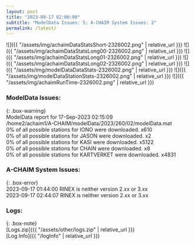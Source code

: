 ```yaml
---
layout: post
title: "2023-09-17 02:00:00"
subtitle: "ModelData Issues: 5; A-CHAIM System Issues: 2"
permalink: /latest/
---
```


![]({{ "/assets/img/achaimDataStatsShort-2326002.png" | relative_url }})
![]({{ "/assets/img/achaimDataStatsLong00-2326002.png" | relative_url }})
![]({{ "/assets/img/achaimDataStatsLong01-2326002.png" | relative_url }})
![]({{ "/assets/img/achaimDataStatsLong02-2326002.png" | relative_url }})
![]({{ "/assets/img/modelDataDataStats-2326002.png" | relative_url }})
![]({{ "/assets/img/modelDataStationStats-2326002.png" | relative_url }})
![]({{ "/assets/img/achaimRunTime-2326002.png" | relative_url }})


### ModelData Issues:  
  
{: .box-warning}  
 ModelData report for 17-Sep-2023 02:15:09   
 /home2/achaim1/A-CHAIM/modelData/2023/260/02/modelData.mat   
 0% of all possible stations for IONO were downloaded. x610   
 0% of all possible stations for JASON were downloaded. x2   
 0% of all possible stations for KASI were downloaded. x5122   
 0% of all possible stations for CHAIN were downloaded. x8   
 0% of all possible stations for KARTVERKET were downloaded. x4831   
  
### A-CHAIM System Issues:  
  
{: .box-error}  
2023-09-17 01:44:00 RINEX is neither version 2.xx or 3.xx  
2023-09-17 02:44:07 RINEX is neither version 2.xx or 3.xx  

### Logs:  
  
{: .box-note}  
[Logs.zip]({{ "/assets/other/logs.zip" | relative_url }})  
[Log Info]({{ "/logInfo" | relative_url }})  
